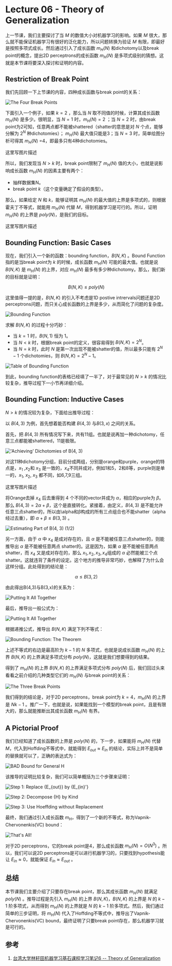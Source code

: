 # Lecture 06 - Theory of Generalization

上一节课，我们主要探讨了当 ${M}$ 的数值大小对机器学习的影响。如果 ${M}$ 很大，那么就不能保证机器学习有很好的泛化能力，所以问题转换为验证 ${M}$ 有限，即最好是按照多项式成长。然后通过引入了成长函数 ${m_{H}(N)}$ 和dichotomy以及break point的概念，提出2D perceptrons的成长函数 ${m_{H}(N)}$ 是多项式级别的猜想。这就是本节课将要深入探讨和证明的内容。

## Restriction of Break Point

我们先回顾一下上节课的内容，四种成长函数与break point的关系：

![The Four Break Points](http://ofqm89vhw.bkt.clouddn.com/48a1dfde0a043904b2c864442bb7acaf.png)

下面引入一个例子，如果 ${k=2}$ ，那么当 ${N}$ 取不同值的时候，计算其成长函数 ${m_{H}(N)}$ 是多少。很明显，当 ${N=1}$ 时，${m_{H}(N) = 2}$ ；当 ${N=2}$ 时，由break point为2可知，任意两点都不能被shattered（shatter的意思是对 ${N}$ 个点，能够分解为 ${2^{N}}$ 种dichotomies）； ${m_{H}(N)}$ 最大值只能是3；当 ${N=3}$ 时，简单绘图分析可得其 ${m_{H}(N)}$ =4，即最多只有4种dichotomies。

这里写图片描述

所以，我们发现当 ${N>k}$ 时，break point限制了 ${m_{H}(N)}$ 值的大小，也就是说影响成长函数 ${m_{H}(N)}$ 的因素主要有两个：

- 抽样数据集N。
- break point ${k}$（这个变量确定了假设的类型）。

那么，如果给定 ${N}$ 和 ${k}$，能够证明其 ${m_{H}(N)}$ 的最大值的上界是多项式的，则根据霍夫丁不等式，就能用 ${m_{H}(N)}$ 代替 ${M}$，得到机器学习是可行的。所以，证明 ${m_{H}(N)}$ 的上界是 ${poly(N)}$，是我们的目标。

这里写图片描述

## Bounding Function: Basic Cases

现在，我们引入一个新的函数：bounding function，${B(N,K)}$ 。Bound Function指的是当break point为 ${k}$ 的时候，成长函数 ${m_{H}(N)}$ 可能的最大值。也就是说 ${B(N,K)}$ 是 ${m_{H}(N)}$ 的上界，对应 ${m_{H}(N)}$ 最多有多少种dichotomy。那么，我们新的目标就是证明：

$${B(N,K) \leq poly(N)}$$

这里值得一提的是，${B(N,K)}$ 的引入不考虑是1D postive intrervals问题还是2D perceptrons问题，而只关心成长函数的上界是多少，从而简化了问题的复杂度。

![Bounding Function](http://ofqm89vhw.bkt.clouddn.com/dd5447424e25195c06f982ec95406af5.png)

求解 ${B(N,K)}$ 的过程十分巧妙：

- 当 ${k=1}$ 时，${B(N,1)}$ 恒为 ${1}$。
- 当 ${N < k}$ 时，根据break point的定义，很容易得到 ${B(N,K) =2^N}$。
- 当 ${N = k}$ 时，此时 ${N}$ 是第一次出现不能被shatter的值，所以最多只能有 ${2^N−1}$ 个dichotomies，则 ${B(N,K) =2^N−1}$。

![Table of Bounding Function](http://ofqm89vhw.bkt.clouddn.com/f7a4664377cf91fec7d0a98bc5461cfb.png)

到此，bounding function的表格已经填了一半了，对于最常见的 ${N>k}$ 的情况比较复杂，推导过程下一小节再详细介绍。

## Bounding Function: Inductive Cases

${N > k}$ 的情况较为复杂，下面给出推导过程：

以 ${B(4,3)}$ 为例，首先想着能否构建 ${B(4,3)}$ 与${B(3,x)}$ 之间的关系。

首先，把 ${B(4,3)}$ 所有情况写下来，共有11组。也就是说再加一种dichotomy，任意三点都能被shattered，11是极限。

!['Achieving' Dichotomies of B(4, 3)](http://ofqm89vhw.bkt.clouddn.com/ded60a2d565554d7ae89b07c46bcc88c.png)

对这11种dichotomy分组，目前分成两组，分别是orange和purple，orange的特点是，${x_1}$ ,${x_2}$和 ${x_3}$ 是一致的，${x_4}$不同并成对，例如1和5，2和8等，purple则是单一的，${x_1}$, ${x_2}$, ${x_3}$ 都不同，如6,7,9三组。

这里写图片描述

将Orange去掉 ${x_4}$ 后去重得到 ${4}$ 个不同的vector并成为 ${\alpha}$，相应的purple为 ${\beta}$。那么 ${B(4,3) = 2 \alpha + \beta}$，这个是直接转化。紧接着，由定义，${B(4,3)}$ 是不能允许任意三点shatter的，所以由\alpha和β构成的所有三点组合也不能shatter（alpha经过去重），即 ${\alpha+β \leq B(3,3)}$ 。

![Estimating Part of B(4, 3) (1/2)](http://ofqm89vhw.bkt.clouddn.com/153b4e55f9bbb2ca6b01f575f0024150.png)

另一方面，由于 ${\alpha}$ 中 ${x_4}$ 是成对存在的，且 ${\alpha}$ 是不能被任意三点shatter的，则能推导出 ${\alpha}$ 是不能被任意两点 shatter的。这是因为，如果 ${\alpha}$ 是不能被任意两点shatter，而 ${x_4}$ 又是成对存在的，那么 ${x_1, x_2, x_3, x_4}$组成的 ${\alpha}$ 必然能被三个点shatter。这就违背了条件的设定。这个地方的推导非常巧妙，也解释了为什么会这样分组。此处得到的结论是：

$${\alpha \leq B(3,2)}$$

由此得出B(4,3)与B(3,x)的关系为：

![Putting It All Together](http://ofqm89vhw.bkt.clouddn.com/56cef07f24ceadec8a4bb47eff30bf98.png)

最后，推导出一般公式为：

![Putting It All Together](http://ofqm89vhw.bkt.clouddn.com/be89a031d30f8c58222e4a0e1b583e33.png)

根据递推公式，推导出 ${B(N,K)}$ 满足下列不等式：

![Bounding Function: The Theorem](http://ofqm89vhw.bkt.clouddn.com/2e4c6c38f10ae4bcd8472bbbc275317f.png)

上述不等式的右边是最高阶为 ${k-1}$ 的 ${N}$ 多项式，也就是说成长函数 ${m_{H}(N)}$ 的上界 ${B(N,K)}$ 的上界满足多项式分布 ${poly(N)}$，这就是我们想要得到的结果。

得到了 ${m_{H}(N)}$ 的上界 ${B(N,K)}$ 的上界满足多项式分布 ${poly(N)}$ 后，我们回过头来看看之前介绍的几种类型它们的 ${m_{H}(N)}$ 与break point的关系：

![The Three Break Points](http://ofqm89vhw.bkt.clouddn.com/6af894d021c610aba9398458428dc2f6.png)

我们得到的结论是，对于2D perceptrons，break point为 ${k=4}$，${m_{H}(N)}$ 的上界是 ${Nk−1}$ 。推广一下，也就是说，如果能找到一个模型的break point，且是有限大的，那么就能推断出其成长函数 ${m_{H}(N)}$ 有界。

## A Pictorial Proof

我们已经知道了成长函数的上界是 ${poly(N)}$ 的，下一步，如果能将 ${m_{H}(N)}$ 代替 ${M}$，代入到Hoffding不等式中，就能得到 ${E_{out} \approx E_{in}}$ 的结论，实际上并不是简单的替换就可以了，正确的表达式为：

![BAD Bound for General H](http://ofqm89vhw.bkt.clouddn.com/f0d5cdb6f03a3b9205b837acf5893b26.png)

该推导的证明比较复杂，我们可以简单概括为三个步骤来证明：

![Step 1: Replace ${E_{out}}$ by ${E_{in}'}$](http://ofqm89vhw.bkt.clouddn.com/3220cb2fd3f8a59aae36e8317644b9fd.png)

![Step 2: Decompose ${H}$ by Kind](http://ofqm89vhw.bkt.clouddn.com/e3738557e54ff499a15d5cfb6c1d4c3c.png)

![Step 3: Use Hoeffding without Replacement](http://ofqm89vhw.bkt.clouddn.com/8e9e19eb748792aeddb1c85221fa1340.png)

最终，我们通过引入成长函数 ${m_H}$，得到了一个新的不等式，称为Vapnik-Chervonenkis(VC) bound：

![That's All!](http://ofqm89vhw.bkt.clouddn.com/c1af28d92d977be33488fff9a601fe28.png)

对于2D perceptrons，它的break point是4，那么成长函数 ${m_{H}(N) =O(N^3)}$ 。所以，我们可以说2D perceptrons是可以进行机器学习的，只要找到hypothesis能让 ${E_{in} \approx 0}$，就能保证 ${E_{in} \approx E_{out}}$ 。

## 总结

本节课我们主要介绍了只要存在break point，那么其成长函数 ${m_{H}(N)}$ 就满足 ${poly(N)}$ 。推导过程是先引入 ${m_{H}(N)}$ 的上界 ${B(N,K)}$，${B(N,K)}$ 的上界是 ${N}$ 的 ${k-1}$ 阶多项式，从而得到 ${m_{H}(N)}$ 的上界就是 ${N}$ 的 ${k-1}$ 阶多项式。然后，我们通过简单的三步证明，将 ${m_{H}(N)}$ 代入了Hoffding不等式中，推导出了Vapnik-Chervonenkis(VC) bound，最终证明了只要break point存在，那么机器学习就是可行的。

## 参考

1. [台湾大学林轩田机器学习基石课程学习笔记6 -- Theory of Generalization](http://blog.csdn.net/red_stone1/article/details/71122928)